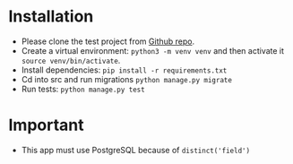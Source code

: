# Installation
- Please clone the test project from [Github repo](https://github.com/skerdilajdhoxha/guestready).
- Create a virtual environment: `python3 -m venv venv` and then activate it `source venv/bin/activate`.
- Install dependencies: `pip install -r requirements.txt`
- Cd into src and run migrations `python manage.py migrate`
- Run tests: `python manage.py test`

# Important
- This app must use PostgreSQL because of `distinct('field')` 
